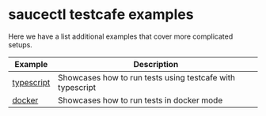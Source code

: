 # saucectl testcafe examples

Here we have a list additional examples that cover more complicated setups.

| Example | Description |
| ------- | ----------- |
| [typescript](typescript) | Showcases how to run tests using testcafe with typescript |
| [docker](docker) | Showcases how to run tests in docker mode |

